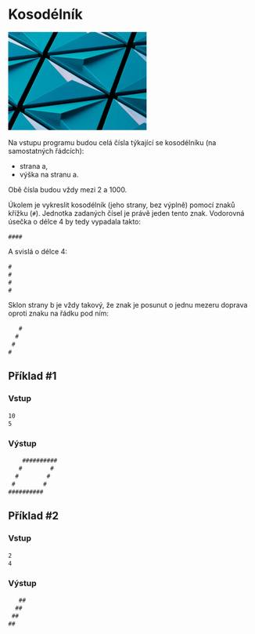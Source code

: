 # Kosodélník

<img src="cover.webp" height="200" alt="ilustrace"/>

Na vstupu programu budou celá čísla týkající se kosodélníku (na samostatných řádcích):

- strana a,
- výška na stranu a.

Obě čísla budou vždy mezi 2 a 1000.

Úkolem je vykreslit kosodélník (jeho strany, bez výplně) pomocí znaků křížku (`#`). Jednotka zadaných čísel je právě jeden tento znak. Vodorovná úsečka o délce 4 by tedy vypadala takto:

```
####
```

A svislá o délce 4:

```
#
#
#
#
```

Sklon strany b je vždy takový, že znak je posunut o jednu mezeru doprava oproti znaku na řádku pod ním:

```
   #
  #
 #
#
```

## Příklad #1

### Vstup

```
10
5
```

### Výstup

```
    ##########
   #        #
  #        #
 #        #
##########
```

## Příklad #2

### Vstup

```
2
4
```

### Výstup

```
   ##
  ##
 ##
##
```
